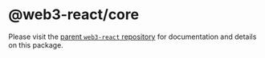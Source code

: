 # @web3-react/core

Please visit the [parent `web3-react` repository](https://github.com/NoahZinsmeister/web3-react) for documentation and details on this package.

